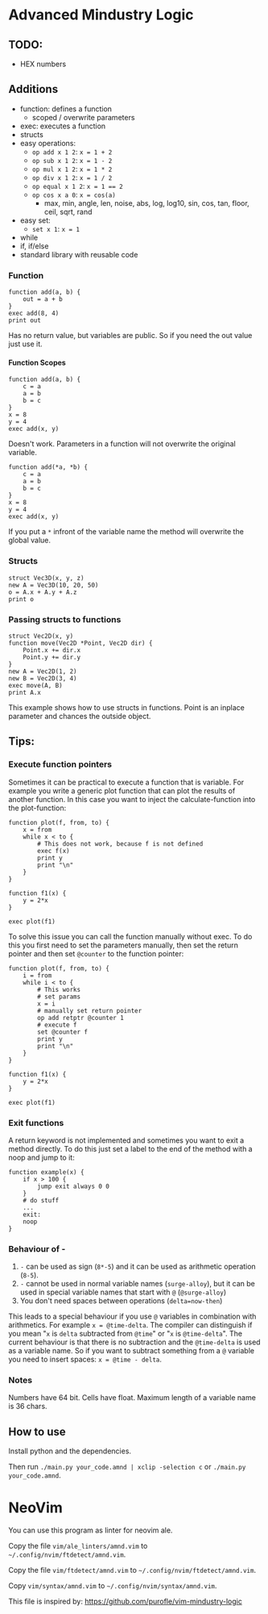 # Advanced Mindustry Logic

## TODO:
- HEX numbers


## Additions
- function: defines a function
    - scoped / overwrite parameters
- exec: executes a function
- structs
- easy operations:
  - `op add x 1 2`: `x = 1 + 2`
  - `op sub x 1 2`: `x = 1 - 2`
  - `op mul x 1 2`: `x = 1 * 2`
  - `op div x 1 2`: `x = 1 / 2`
  - `op equal x 1 2`: `x = 1 == 2`
  - `op cos x a 0`: `x = cos(a)`
    - max, min, angle, len, noise, abs, log, log10, sin, cos, tan, floor, ceil, sqrt, rand
- easy set:
  - `set x 1`: `x = 1`
- while
- if, if/else
- standard library with reusable code

### Function
```
function add(a, b) {
    out = a + b
}
exec add(8, 4)
print out
```

Has no return value, but variables are public. So if you need the out value just use it.

#### Function Scopes

```
function add(a, b) {
    c = a
    a = b
    b = c
}
x = 8
y = 4
exec add(x, y)
```

Doesn't work. Parameters in a function will not overwrite the original variable.

```
function add(*a, *b) {
    c = a
    a = b
    b = c
}
x = 8
y = 4
exec add(x, y)
```

If you put a `*` infront of the variable name the method will overwrite the global value.

### Structs

```
struct Vec3D(x, y, z)
new A = Vec3D(10, 20, 50)
o = A.x + A.y + A.z
print o
```


### Passing structs to functions

```
struct Vec2D(x, y)
function move(Vec2D *Point, Vec2D dir) {
    Point.x += dir.x
    Point.y += dir.y
}
new A = Vec2D(1, 2)
new B = Vec2D(3, 4)
exec move(A, B)
print A.x
```

This example shows how to use structs in functions. Point is an inplace parameter and chances the outside object.

## Tips:

### Execute function pointers
Sometimes it can be practical to execute a function that is variable. For example you write a generic plot function that can plot the results of another function. In this case you want to inject the calculate-function into the plot-function:

```
function plot(f, from, to) {
    x = from
    while x < to {
        # This does not work, because f is not defined
        exec f(x)
        print y
        print "\n"
    }
}

function f1(x) {
    y = 2*x
}

exec plot(f1)
```

To solve this issue you can call the function manually without exec. To do this you first need to set the parameters manually, then set the return pointer and then set `@counter` to the function pointer:

```
function plot(f, from, to) {
    i = from
    while i < to {
        # This works
        # set params
        x = i
        # manually set return pointer
        op add retptr @counter 1
        # execute f
        set @counter f
        print y
        print "\n"
    }
}

function f1(x) {
    y = 2*x
}

exec plot(f1)
```

### Exit functions
A return keyword is not implemented and sometimes you want to exit a method directly. To do this just set a label to the end of the method with a noop and jump to it:

```
function example(x) {
    if x > 100 {
        jump exit always 0 0
    }
    # do stuff
    ...
    exit:
    noop
}
```

### Behaviour of -
1. `-` can be used as sign (`8*-5`) and it can be used as arithmetic operation (`8-5`).
2. `-` cannot be used in normal variable names (`surge-alloy`), but it can be used in special variable names that start with `@` (`@surge-alloy`)
3. You don't need spaces between operations (`delta=now-then`)

This leads to a special behaviour if you use `@` variables in combination with arithmetics. For example `x = @time-delta`. The compiler can distinguish if you mean "`x` is `delta` subtracted from `@time`" or "`x` is `@time-delta`". The current behaviour is that there is no subtraction and the `@time-delta` is used as a variable name. So if you want to subtract something from a `@` variable you need to insert spaces: `x = @time - delta`.

### Notes
Numbers have 64 bit.
Cells have float.
Maximum length of a variable name is 36 chars.

## How to use

Install python and the dependencies.

Then run `./main.py your_code.amnd | xclip -selection c` or `./main.py your_code.amnd`.

# NeoVim

You can use this program as linter for neovim ale.

Copy the file `vim/ale_linters/amnd.vim` to `~/.config/nvim/ftdetect/amnd.vim`.

Copy the file `vim/ftdetect/amnd.vim` to `~/.config/nvim/ftdetect/amnd.vim`.

Copy `vim/syntax/amnd.vim` to `~/.config/nvim/syntax/amnd.vim`.

This file is inspired by: https://github.com/purofle/vim-mindustry-logic
